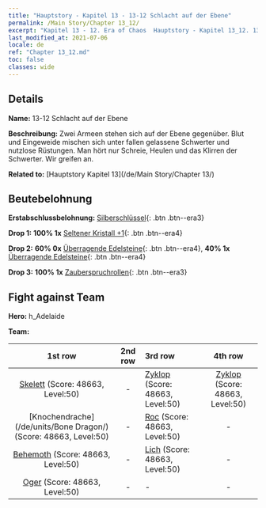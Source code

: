 ```yaml
---
title: "Hauptstory - Kapitel 13 - 13-12 Schlacht auf der Ebene"
permalink: /Main Story/Chapter 13_12/
excerpt: "Kapitel 13 - 12. Era of Chaos  Hauptstory - Kapitel 13_12. 13-12 Schlacht auf der Ebene"
last_modified_at: 2021-07-06
locale: de
ref: "Chapter 13_12.md"
toc: false
classes: wide
---
```


## Details

 **Name:** 13-12 Schlacht auf der Ebene

 **Beschreibung:** Zwei Armeen stehen sich auf der Ebene gegenüber. Blut und Eingeweide mischen sich unter fallen gelassene Schwerter und nutzlose Rüstungen. Man hört nur Schreie, Heulen und das Klirren der Schwerter. Wir greifen an.

 **Related to:** [Hauptstory Kapitel 13](/de/Main Story/Chapter 13/)

## Beutebelohnung

 **Erstabschlussbelohnung:** [Silberschlüssel](/ItemsDE/con_693/){: .btn .btn--era3}

 **Drop 1:** **100% 1x** [Seltener Kristall +1](/ItemsDE/mat_45/){: .btn .btn--era4}

 **Drop 2:** **60% 0x** [Überragende Edelsteine](/ItemsDE/mat_37/){: .btn .btn--era4}, **40% 1x** [Überragende Edelsteine](/ItemsDE/mat_37/){: .btn .btn--era4}

 **Drop 3:** **100% 1x** [Zauberspruchrollen](/ItemsDE/con_694/){: .btn .btn--era3}


## Fight against Team
 **Hero:** h_Adelaide

 **Team:**


  | 1st row | 2nd row | 3rd row | 4th row |
  |:----:|:----:|:----|:----:|
  | [Skelett](/de/units/Skeleton/) (Score: 48663, Level:50)  | - | [Zyklop](/de/units/Cyclops/) (Score: 48663, Level:50)  | [Zyklop](/de/units/Cyclops/) (Score: 48663, Level:50)  |
  | [Knochendrache](/de/units/Bone Dragon/) (Score: 48663, Level:50)  | - | [Roc](/de/units/Roc/) (Score: 48663, Level:50)  | - |
  | [Behemoth](/de/units/Behemoth/) (Score: 48663, Level:50)  | - | [Lich](/de/units/Lich/) (Score: 48663, Level:50)  | - |
  | [Oger](/de/units/Ogre/) (Score: 48663, Level:50)  | - | - | - |


